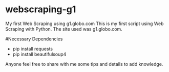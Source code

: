 # webscraping-g1
My first Web Scraping using g1.globo.com
This is my first script using Web Scraping with Python. The site used was g1.globo.com.

#Necessary Dependencies
- pip install requests
- pip install beautifulsoup4

Anyone feel free to share with me some tips and details to add knowledge.
